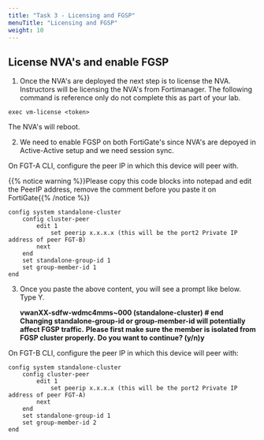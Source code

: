 ```yaml
---
title: "Task 3 - Licensing and FGSP"
menuTitle: "Licensing and FGSP"
weight: 10
---
```


## License NVA's and enable FGSP

1. Once the NVA's are deployed the next step is to license the NVA. Instructors will be licensing the NVA's from Fortimanager. The following command is reference only do not complete this as part of your lab. 

```exec vm-license <token>```

The NVA's will reboot. 

2. We need to enable FGSP on both FortiGate's since NVA's are depoyed in Active-Active setup and we need session sync. 

On FGT-A CLI, configure the peer IP in which this device will peer with.

{{% notice warning %}}Please copy this code blocks into notepad and edit the PeerIP address, remove the comment before you paste it on FortiGate{{% /notice %}} 

```
config system standalone-cluster
    config cluster-peer
        edit 1
            set peerip x.x.x.x (this will be the port2 Private IP address of peer FGT-B)
        next
    end
    set standalone-group-id 1
    set group-member-id 1
end
```

3. Once you paste the above content, you will see a prompt like below. Type Y. 

    **vwanXX-sdfw-wdmc4mms~000 (standalone-cluster) # end**
    **Changing standalone-group-id or group-member-id will potentially affect FGSP traffic.**
    **Please first make sure the member is isolated from FGSP cluster properly.**
    **Do you want to continue? (y/n)y**

On FGT-B CLI, configure the peer IP in which this device will peer with:

```
config system standalone-cluster
    config cluster-peer
        edit 1
            set peerip x.x.x.x (this will be the port2 Private IP address of peer FGT-A)
        next
    end
    set standalone-group-id 1
    set group-member-id 2
end
```





